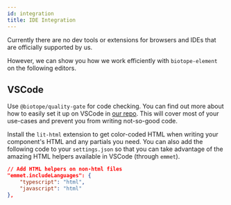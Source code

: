 ```yaml
---
id: integration
title: IDE Integration
---
```


Currently there are no dev tools or extensions for browsers and IDEs that are officially supported
by us.

However, we can show you how we work efficiently with `biotope-element` on the following editors.

## VSCode

Use `@biotope/quality-gate` for code checking. You can find out more about how to easily set it up
on VSCode in [our repo](https://github.com/biotope/biotope-quality-gate). This will cover most of
your use-cases and prevent you from writing not-so-good code.

Install the `lit-html` extension to get color-coded HTML when writing your component's HTML and any
partials you need. You can also add the following code to your `settings.json` so that you can take
advantage of the amazing HTML helpers available in VSCode (through `emmet`).

```json
// Add HTML helpers on non-html files
"emmet.includeLanguages": {
    "typescript": "html",
    "javascript": "html"
},
```

